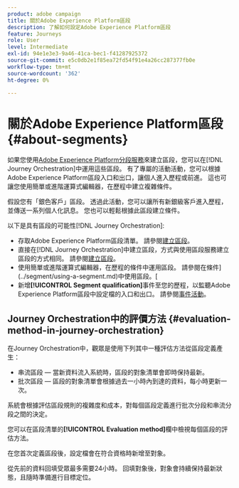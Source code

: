 ```yaml
---
product: adobe campaign
title: 關於Adobe Experience Platform區段
description: 了解如何設定Adobe Experience Platform區段
feature: Journeys
role: User
level: Intermediate
exl-id: 94e1e3e3-9a46-41ca-bec1-f41287925372
source-git-commit: e5c0db2e1f85ea72fd54f91e4a26cc287377fb0e
workflow-type: tm+mt
source-wordcount: '362'
ht-degree: 0%

---
```


# 關於Adobe Experience Platform區段 {#about-segments}

如果您使用[Adobe Experience Platform分段服務](https://experienceleague.adobe.com/docs/experience-platform/segmentation/home.html)來建立區段，您可以在[!DNL Journey Orchestration]中運用這些區段。 有了專屬的活動活動，您可以根據Adobe Experience Platform區段入口和出口，讓個人進入歷程或前進。 這也可讓您使用簡單或進階運算式編輯器，在歷程中建立複雜條件。

假設您有「銀色客戶」區段。 透過此活動，您可以讓所有新銀級客戶進入歷程，並傳送一系列個人化訊息。 您也可以輕鬆根據此區段建立條件。

以下是具有區段的可能性[!DNL Journey Orchestration]:

* 存取Adobe Experience Platform區段清單。 請參閱[建立區段](../segment/creating-a-segment.md)。
* 直接在[!DNL Journey Orchestration]中建立區段，方式與使用區段服務建立區段的方式相同。 請參閱[建立區段](../segment/creating-a-segment.md)。
* 使用簡單或進階運算式編輯器，在歷程的條件中運用區段。 請參閱在條件](../segment/using-a-segment.md)中使用區段。[
* 新增&#x200B;**[!UICONTROL Segment qualification]**&#x200B;事件至您的歷程，以監聽Adobe Experience Platform區段中設定檔的入口和出口。 請參閱[事件活動](../building-journeys/segment-qualification-events.md)。

## Journey Orchestration中的評價方法 {#evaluation-method-in-journey-orchestration}

在Journey Orchestration中，觀眾是使用下列其中一種評估方法從區段定義產生：

* 串流區段 — 當新資料流入系統時，區段的對象清單會即時保持最新。
* 批次區段 — 區段的對象清單會根據過去一小時內到達的資料，每小時更新一次。

系統會根據評估區段規則的複雜度和成本，對每個區段定義進行批次分段和串流分段之間的決定。

您可以在區段清單的&#x200B;**[!UICONTROL Evaluation method]**&#x200B;欄中檢視每個區段的評估方法。

在您首次定義區段後，設定檔會在符合資格時新增至對象。

從先前的資料回填受眾最多需要24小時。 回填對象後，對象會持續保持最新狀態，且隨時準備進行目標定位。
